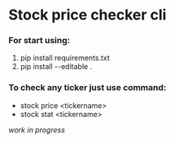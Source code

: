 # Stock price checker cli
### For start using:
1. pip install requirements.txt
2. pip install --editable .


### To check any ticker just use command:
- stock price \<tickername>
- stock stat \<tickername>

_work in progress_
